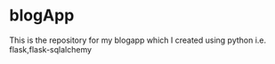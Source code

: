 # blogApp

This is the repository for my blogapp which I created using python i.e. flask,flask-sqlalchemy
